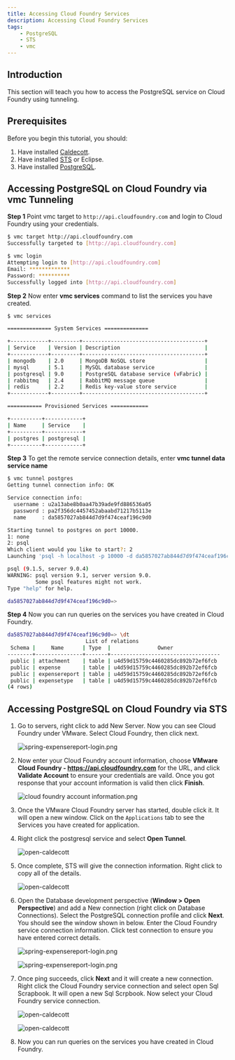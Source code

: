 ```yaml
---
title: Accessing Cloud Foundry Services
description: Accessing Cloud Foundry Services
tags:
    - PostgreSQL
    - STS
    - vmc
---
```


## Introduction
This section will teach you how to access the PostgreSQL service on Cloud Foundry using tunneling.

## Prerequisites
Before you begin this tutorial, you should:

1. Have installed [Caldecott](http://docs.cloudfoundry.com/tools/vmc/caldecott.html).
2. Have installed [STS](http://www.springsource.org/spring-tool-suite-download) or Eclipse.
3. Have installed [PostgreSQL](http://www.postgresql.org/download/).

## Accessing PostgreSQL on Cloud Foundry via vmc Tunneling

**Step 1**  Point vmc target to `http://api.cloudfoundry.com` and login to Cloud Foundry using your credentials.

```bash
$ vmc target http://api.cloudfoundry.com
Successfully targeted to [http://api.cloudfoundry.com]

$ vmc login
Attempting login to [http://api.cloudfoundry.com]
Email: *************
Password: **********
Successfully logged into [http://api.cloudfoundry.com]
```

**Step 2** Now enter **vmc services** command to list the services you have created.

```bash
$ vmc services

============== System Services ==============

+------------+---------+---------------------------------------+
| Service    | Version | Description                           |
+------------+---------+---------------------------------------+
| mongodb    | 2.0     | MongoDB NoSQL store                   |
| mysql      | 5.1     | MySQL database service                |
| postgresql | 9.0     | PostgreSQL database service (vFabric) |
| rabbitmq   | 2.4     | RabbitMQ message queue                |
| redis      | 2.2     | Redis key-value store service         |
+------------+---------+---------------------------------------+

=========== Provisioned Services ============

+----------+------------+
| Name     | Service    |
+----------+------------+
| postgres | postgresql |
+----------+------------+

```

**Step 3** To get the remote service connection details, enter **vmc tunnel data service name**

```bash
$ vmc tunnel postgres
Getting tunnel connection info: OK

Service connection info:
  username : u2a13abe8b0aa47b39ade9fd886536a05
  password : pa2f356dc4457452abaabd71217b5113e
  name     : da5857027ab844d7d9f474ceaf196c9d0

Starting tunnel to postgres on port 10000.
1: none
2: psql
Which client would you like to start?: 2
Launching 'psql -h localhost -p 10000 -d da5857027ab844d7d9f474ceaf196c9d0 -U u2a13abe8b0aa47b39ade9fd886536a05 -w'

psql (9.1.5, server 9.0.4)
WARNING: psql version 9.1, server version 9.0.
         Some psql features might not work.
Type "help" for help.

da5857027ab844d7d9f474ceaf196c9d0=>

```

**Step 4** Now you can run queries on the services you have created in Cloud Foundry.

```bash
da5857027ab844d7d9f474ceaf196c9d0=> \dt
                         List of relations
 Schema |     Name      | Type  |               Owner
--------+---------------+-------+-----------------------------------
 public | attachment    | table | u4d59d15759c4460285dc892b72ef6fcb
 public | expense       | table | u4d59d15759c4460285dc892b72ef6fcb
 public | expensereport | table | u4d59d15759c4460285dc892b72ef6fcb
 public | expensetype   | table | u4d59d15759c4460285dc892b72ef6fcb
(4 rows)
```

## Accessing PostgreSQL on Cloud Foundry via STS

1. Go to servers, right click to add New Server. Now you can see Cloud Foundry under VMware. Select Cloud Foundry, then click next.

    ![spring-expensereport-login.png](/images/spring_tutorial/cloud_foundry.png)

2. Now enter your Cloud Foundry account information,  choose **VMware Cloud Foundry - https://api.cloudfoundry.com** for the URL, and click **Validate Account** to ensure your credentials are vaild. Once you got response that your account information is valid then click **Finish**.

    ![cloud foundry account information.png](/images/spring_tutorial/cloud_foundry_account.png)

3. Once the VMware Cloud Foundry server has started, double click it. It will open a new window. Click on the `Applications` tab to see the Services you have created for application.

4. Right click the postgresql service and select **Open Tunnel**.

    ![open-caldecott](/images/spring_tutorial/open_tunnel.png)

5. Once complete, STS will give the connection information. Right click to copy all of the details.

    ![open-caldecott](/images/spring_tutorial/caldecott_info.png)

6. Open the Database development perspective (**Window > Open Perspective**) and add a New connection (right click on Database Connections). Select the PostgreSQL connection profile and click **Next**. You should see the window shown in below. Enter the Cloud Foundry service connection information. Click test connection to ensure you have entered correct details.

    ![spring-expensereport-login.png](/images/spring_tutorial/open_service_in_local.png)

    ![spring-expensereport-login.png](/images/spring_tutorial/enter_cloud_foundry_service_auth_details.png)

7. Once ping succeeds, click **Next** and it will create a new connection. Right click the Cloud Foundry service connection and select open Sql Scrapbook. It will open a new Sql Scrpbook. Now select your Cloud Foundry service connection.

    ![open-caldecott](/images/spring_tutorial/ping_succeed.png)

    ![open-caldecott](/images/spring_tutorial/sql-scrapbook.png)

8. Now you can run queries on the services you have created in Cloud Foundry.
